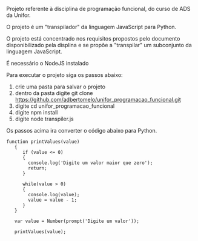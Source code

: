 Projeto referente à disciplina de programação funcional, do curso de ADS da Unifor.

O projeto é um "transpilador" da linguagem JavaScript para Python.

O projeto está concentrado nos requisitos propostos pelo documento disponibilizado pela displina e se propõe a 
"transpilar" um subconjunto da linguagem JavaScript.

É necessário o NodeJS instalado

Para executar o projeto siga os passos abaixo:

1) crie uma pasta para salvar o projeto
2) dentro da pasta digite git clone https://github.com/adbertomelo/unifor_programacao_funcional.git
3) digite cd unifor_programacao_funcional
4) digite npm install
5) digite node transpiler.js

Os passos acima ira converter o código abaixo para Python.

```
function printValues(value)
   {
      if (value <= 0)
      {
        console.log('Digite um valor maior que zero');
        return;
      }
      
      while(value > 0)
      {
        console.log(value);
        value = value - 1;    
      }      
   }  

   var value = Number(prompt('Digite um valor'));
      
   printValues(value);
```   
   
